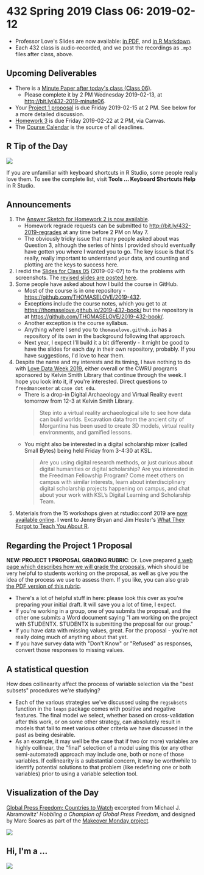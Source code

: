 # 432 Spring 2019 Class 06: 2019-02-12

- Professor Love's Slides are now available: [in PDF](https://github.com/THOMASELOVE/2019-432/blob/master/slides/class06/432_2019_slides06.pdf), and [in R Markdown](https://github.com/THOMASELOVE/2019-432/blob/master/slides/class06/432_2019_slides06.Rmd). 
- Each 432 class is audio-recorded, and we post the recordings as `.mp3` files after class, above.

## Upcoming Deliverables

- There is a [Minute Paper after today's class (Class 06)](http://bit.ly/432-2019-minute06).
    - Please complete it by 2 PM Wednesday 2019-02-13, at http://bit.ly/432-2019-minute06.
- Your [Project 1 proposal](https://github.com/THOMASELOVE/2019-432/tree/master/projects/project1) is due Friday 2019-02-15 at 2 PM. See below for a more detailed discussion.
- [Homework 3](https://github.com/THOMASELOVE/2019-432/tree/master/homework/homework3) is due Friday 2019-02-22 at 2 PM, via Canvas.
- The [Course Calendar](https://github.com/THOMASELOVE/2019-432/blob/master/calendar.md) is the source of all deadlines.

## R Tip of the Day

![](https://github.com/THOMASELOVE/2019-432/blob/master/slides/class06/figures/rladies_tw.PNG)

If you are unfamiliar with keyboard shortcuts in R Studio, some people really love them. To see the complete list, visit **Tools ... Keyboard Shortcuts Help** in R Studio.

## Announcements

1. The [Answer Sketch for Homework 2 is now available](https://github.com/THOMASELOVE/2019-432/tree/master/homework/homework2/sketch_hw02).
    - Homework regrade requests can be submitted to http://bit.ly/432-2019-regrades at any time before 2 PM on May 7.
    - The obviously tricky issue that many people asked about was Question 3, although the series of hints I provided should eventually have gotten you where I wanted you to go. The key issue is that it's really, really important to understand your data, and counting and plotting are the keys to success here.
2. I redid the [Slides for Class 05](https://github.com/THOMASELOVE/2019-432/tree/master/slides/class05) (2019-02-07) to fix the problems with screenshots. The [revised slides are posted here](https://github.com/THOMASELOVE/2019-432/tree/master/slides/class05).
3. Some people have asked about how I build the course in GitHub. 
    - Most of the course is in one repository - https://github.com/THOMASELOVE/2019-432. 
    - Exceptions include the course notes, which you get to at https://thomaselove.github.io/2019-432-book/ but the repository is at https://github.com/THOMASELOVE/2019-432-book/. 
    - Another exception is the course syllabus. 
    - Anything where I send you to `thomaselove.github.io` has a repository of its own in the background following that approach. 
    - Next year, I expect I'll build it a bit differently - it might be good to have the slides for each day in their own repository, probably. If you have suggestions, I'd love to hear them.
4. Despite the name and my interests and its timing, I have nothing to do with [Love Data Week 2019](https://lovedataweek.org/), either overall or the CWRU programs sponsored by Kelvin Smith Library that continue through the week. I hope you look into it, if you're interested. Direct questions to `freedmancenter` at `case dot edu`.
    - There is a drop-in Digital Archaeology and Virtual Reality event tomorrow from 12-3 at Kelvin Smith Library.
        > Step into a virtual reality archaeological site to see how data can build worlds. Excavation data from the ancient city of Morgantina has been used to create 3D models, virtual reality environments, and gamified lessons.
    - You might also be interested in a digital scholarship mixer (called Small Bytes) being held Friday from 3-4:30 at KSL.
        > Are you using digital research methods, or just curious about digital humanities or digital scholarship? Are you interested in the Freedman Fellowship Program? Come meet others on campus with similar interests, learn about interdisciplinary digital scholarship projects happening on campus, and chat about your work with KSL’s Digital Learning and Scholarship Team.
5. Materials from the 15 workshops given at rstudio::conf 2019 are [now available online](https://blog.rstudio.com/2019/02/06/rstudio-conf-2019-workshops). I went to Jenny Bryan and Jim Hester's [What They Forgot to Teach You About R](https://rstd.io/wtf-2019-rsc).

## Regarding the Project 1 Proposal

**NEW: PROJECT 1 PROPOSAL GRADING RUBRIC**: Dr. Love prepared [a web page which describes how we will grade the proposals](https://github.com/THOMASELOVE/2019-432/blob/master/projects/project1/project1_proposal_rubric.md), which should be very helpful to students working on the proposal, as well as give you the idea of the process we use to assess them. If you like, you can also grab [the PDF version of this rubric](https://github.com/THOMASELOVE/2019-432/blob/master/projects/project1/project1_proposal_rubric.pdf).

- There's a lot of helpful stuff in here: please look this over as you're preparing your initial draft. It will save you a lot of time, I expect.
- If you're working in a group, one of you submits the proposal, and the other one submits a Word document saying "I am working on the project with STUDENTX. STUDENTX is submitting the proposal for our group."
- If you have data with missing values, great. For the proposal - you're not really doing much of anything about that yet.
- If you have survey data with "Don't Know" or "Refused" as responses, convert those responses to missing values.

## A statistical question

How does collinearity affect the process of variable selection via the "best subsets" procedures we're studying?

- Each of the various strategies we've discussed using the `regsubsets` function in the `leaps` package comes with positive and negative features. The final model we select, whether based on cross-validation after this work, or on some other strategy, can absolutely result in models that fail to meet various other criteria we have discussed in the past as being desirable.
- As an example, it may well be the case that if two (or more) variables are highly collinear, the "final" selection of a model using this (or any other semi-automated) approach may include one, both or none of those variables. If collinearity is a substantial concern, it may be worthwhile to identify potential solutions to that problem (like redefining one or both variables) prior to using a variable selection tool.

## Visualization of the Day

[Global Press Freedom: Countries to Watch](https://datastudio.google.com/u/0/reporting/1xeSLn4-93Ha550Onqul4P4OtIFsZo9v7/page/CbUf) excerpted from Michael J. Abramowitz' *Hobbling a Champion of Global Press Freedom*, and designed by Marc Soares as part of the [Makeover Monday project](http://www.makeovermonday.co.uk/mm2019/).

![](https://github.com/THOMASELOVE/2019-432/blob/master/slides/class06/figures/soares.PNG)

## Hi, I'm a ...

![](https://github.com/THOMASELOVE/2019-432/blob/master/slides/class06/figures/witten-tw.PNG)

